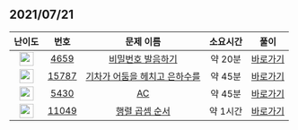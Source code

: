## 2021/07/21
| 난이도 | 번호 | 문제 이름 | 소요시간 | 풀이 
|:------:|:----:|:---------:|:------:|:------:|
| <img height="25px" width="25px" src="https://static.solved.ac/tier_small/6.svg"/> | [4659](https://www.acmicpc.net/problem/4659) | [비밀번호 발음하기](https://www.acmicpc.net/problem/4659) | 약 20분 | [바로가기](https://github.com/MinsangKong/DailyProblem/blob/main/07-23/1.py)| 
| <img height="25px" width="25px" src="https://static.solved.ac/tier_small/9.svg"/> | [15787](https://www.acmicpc.net/problem/15787) | [기차가 어둠을 헤치고 은하수를](https://www.acmicpc.net/problem/15787) | 약 45분 | [바로가기](https://github.com/MinsangKong/DailyProblem/blob/main/07-23/2-1.py)|
| <img height="25px" width="25px" src="https://static.solved.ac/tier_small/11.svg"/> | [5430](https://www.acmicpc.net/problem/5430) | [AC](https://www.acmicpc.net/problem/5430) | 약 45분 | [바로가기](https://github.com/MinsangKong/DailyProblem/blob/main/07-23/3-1.py)| 
| <img height="25px" width="25px" src="https://static.solved.ac/tier_small/13.svg"/> | [11049](https://www.acmicpc.net/problem/11049) | [행렬 곱셈 순서](https://www.acmicpc.net/problem/11049) | 약 1시간 | [바로가기](https://github.com/MinsangKong/DailyProblem/blob/main/07-23/4.py)|
